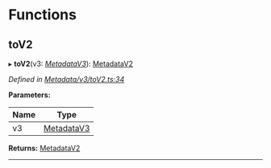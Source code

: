 

# Functions

<a id="tov2"></a>

##  toV2

▸ **toV2**(v3: *[MetadataV3](../classes/_metadata_v3_metadata_.metadatav3.md)*): [MetadataV2](../classes/_metadata_v2_metadata_.metadatav2.md)

*Defined in [Metadata/v3/toV2.ts:34](https://github.com/polkadot-js/api/blob/8502396/packages/types/src/Metadata/v3/toV2.ts#L34)*

**Parameters:**

| Name | Type |
| ------ | ------ |
| v3 | [MetadataV3](../classes/_metadata_v3_metadata_.metadatav3.md) |

**Returns:** [MetadataV2](../classes/_metadata_v2_metadata_.metadatav2.md)

___

